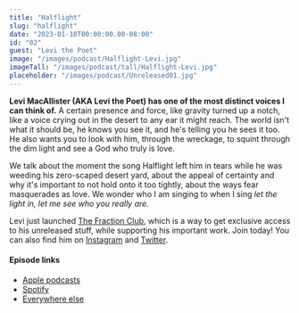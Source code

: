 ```yaml
---
title: "Halflight"
slug: "halflight"
date: "2023-01-10T00:00:00.00-08:00"
id: "02"
guest: "Levi the Poet"
image: "/images/podcast/Halflight-Levi.jpg"
imageTall: "/images/podcast/tall/Halflight-Levi.jpg"
placeholder: "/images/podcast/Unreleased01.jpg"
---
```


**Levi MacAllister (AKA Levi the Poet) has one of the most distinct voices I can think of.** A certain presence and force, like gravity turned up a notch, like a voice crying out in the desert to any ear it might reach. The world isn't what it should be, he knows you see it, and he's telling you he sees it too. He also wants you to look with him, through the wreckage, to squint through the dim light and see a God who truly is love.

We talk about the moment the song Halflight left him in tears while he was weeding his zero-scaped desert yard, about the appeal of certainty and why it's important to not hold onto it too tightly, about the ways fear masquerades as love. We wonder who I am singing to when I sing _let the light in, let me see who you really are._

Levi just launched [The Fraction Club](https://www.levithepoet.net/fraction), which is a way to get exclusive access to his unreleased stuff, while supporting his important work. Join today! You can also find him on [Instagram](https://www.instagram.com/levithepoet/) and [Twitter](https://twitter.com/levithepoet).

#### Episode links

- [Apple podcasts](https://podcasts.apple.com/us/podcast/halflight-with-levi-the-poet/id1661551029?i=1000593403587)
- [Spotify](https://open.spotify.com/episode/61b2oRRTyT8sIGij7OqjP0?si=985cb2e5d1ef4dbb)
- [Everywhere else](https://anchor.fm/joeday)
